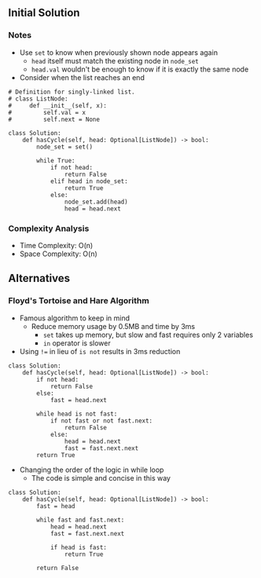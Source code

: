 ## Initial Solution
### Notes
- Use `set` to know when previously shown node appears again
  - `head` itself must match the existing node in `node_set`
  - `head.val` wouldn't be enough to know if it is exactly the same node  
- Consider when the list reaches an end

```Python3
# Definition for singly-linked list.
# class ListNode:
#     def __init__(self, x):
#         self.val = x
#         self.next = None

class Solution:
    def hasCycle(self, head: Optional[ListNode]) -> bool:
        node_set = set()
        
        while True:
            if not head:
                return False
            elif head in node_set:
                return True
            else:
                node_set.add(head)
                head = head.next
```
### Complexity Analysis
- Time Complexity: O(n)
- Space Complexity: O(n)

## Alternatives
### Floyd's Tortoise and Hare Algorithm
- Famous algorithm to keep in mind
  - Reduce memory usage by 0.5MB and time by 3ms
    - `set` takes up memory, but slow and fast requires only 2 variables
    - `in` operator is slower
- Using `!=` in lieu of `is not` results in 3ms reduction
```Python3
class Solution:
    def hasCycle(self, head: Optional[ListNode]) -> bool:
        if not head:
            return False
        else:
            fast = head.next

        while head is not fast:
            if not fast or not fast.next:
                return False
            else:
                head = head.next
                fast = fast.next.next
        return True
```
- Changing the order of the logic in while loop
  - The code is simple and concise in this way
```Python3
class Solution:
    def hasCycle(self, head: Optional[ListNode]) -> bool:
        fast = head

        while fast and fast.next:
            head = head.next
            fast = fast.next.next

            if head is fast:
                return True
    
        return False
```
